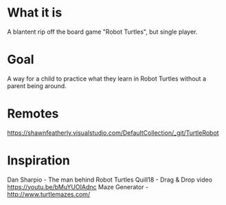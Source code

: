# What it is

A blantent rip off the board game "Robot Turtles", but single player.

# Goal

A way for a child to practice what they learn in Robot Turtles without a parent being around.

# Remotes

https://shawnfeatherly.visualstudio.com/DefaultCollection/_git/TurtleRobot

# Inspiration

Dan Sharpio - The man behind Robot Turtles
Quill18 - Drag & Drop video https://youtu.be/bMuYUOIAdnc
Maze Generator - http://www.turtlemazes.com/
